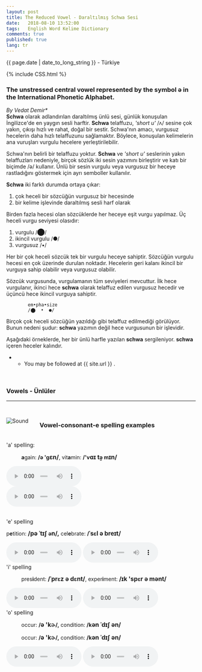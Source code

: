 ```yaml
---
layout: post
title: The Reduced Vowel - Daraltılmış Schwa Sesi 
date:   2018-08-10 13:52:00
tags:   English Word Kelime Dictionary
comments: true
published: true
lang: tr
---
```



<p class="meta">{{ page.date | date_to_long_string }} - Türkiye</p>

{% include CSS.html %}

### The unstressed central vowel represented by the symbol ə in the International Phonetic Alphabet.

_By Vedat Demir*_
<br>
<i class="fas fa-paragraph fa-2x"></i> **Schwa** olarak adlandırılan daraltılmış ünlü sesi, günlük konuşulan İngilizce'de en yaygın sesli harftir. **Schwa** telaffuzu, _'short u'_ /ʌ/ sesine çok yakın, çıkışı hızlı ve rahat, doğal bir sestir. Schwa'nın amacı, vurgusuz hecelerin daha hızlı telaffuzunu sağlamaktır. Böylece, konuşulan kelimelerin ana vuruşları vurgulu hecelere yerleştirilebilir.

Schwa'nın belirli bir telaffuzu yoktur. **Schwa** ve _'short u'_ seslerinin yakın telaffuzları nedeniyle, birçok sözlük iki sesin yazımını birleştirir ve katı bir biçimde /ə/ kullanır. Ünlü bir sesin vurgulu veya vurgusuz bir heceye rastladığını göstermek için ayrı semboller kullanılır.
	
**Schwa** iki farklı durumda ortaya çıkar:

1. çok heceli bir sözcüğün vurgusuz bir hecesinde
2. bir kelime işlevinde  daraltılmış sesli harf olarak

 Birden fazla hecesi olan sözcüklerde her heceye eşit vurgu yapılmaz. Üç heceli vurgu seviyesi olasıdır:

1. vurgulu  /⬤/
2. ikincil vurgulu /●/
3. vurgusuz /•/

Her bir çok heceli sözcük tek bir vurgulu heceye sahiptir. Sözcüğün vurgulu hecesi en çok üzerinde durulan noktadır. Hecelerin geri kalanı ikincil bir vurguya sahip olabilir veya vurgusuz olabilir. 

Sözcük vurgusunda, vurgulamanın tüm seviyeleri mevcuttur. İlk hece vurgulanır, ikinci hece **schwa** olarak telaffuz edilen vurgusuz hecedir ve üçüncü hece ikincil vurguya sahiptir.

			em•pha•size 
			/⬤  •  ●/

Birçok çok heceli sözcüğün yazıldığı gibi telaffuz edilmediği görülüyor. Bunun nedeni şudur: **schwa** yazımın değil hece vurgusunun bir işlevidir. 

Aşağıdaki örneklerde, her bir ünlü harfle yazılan **schwa** sergileniyor. **schwa** içeren heceler kalındır.


* * You may be followed at {{ site.url }} .

<br>


### Vowels - Ünlüler
***

<div class="article-container clearfix">
  <img src="{{ site.baseurl }}/images/vowels.gif" alt="Sound" class="wrap align-left">


<br>

<h3>Vowel-consonant-e spelling examples</h3>
<br>
'a' spelling:
<br>
<p style="margin-left:40px"><strong>a</strong>gain:&nbsp;<strong>/ə 'g<span style="font-size:medium">ɛn/</span></strong>, vit<strong>a</strong>min:&nbsp;<strong>/'v<span style="font-size:medium">ɑɪ</span><span style="font-size:medium">&nbsp;t̬</span>ə m<span style="font-size:medium">ɪn/</span></strong></p>

<audio controls style="width: 200px;">
  <source src="{{ site.baseurl }}/audio/again.mp3" type="audio/mpeg">
Your browser does not support the audio element.
</audio>
<br>
<audio controls style="width: 200px;">
  <source src="{{ site.baseurl }}/audio/vitamin.mp3" type="audio/mpeg">
Your browser does not support the audio element.
</audio>
</div>
<br>

<div class="article-container clearfix">

'e' spelling
<br>
<p>p<strong>e</strong>tition:&nbsp;<strong><span style="font-size:15.84px">/</span><span style="font-size:15.84px">pə ˈtɪʃ&nbsp;</span>ə<span style="font-size:15.84px">n</span><span style="font-size:15.84px">/,</span></strong> cel<strong>e</strong>brate:&nbsp;<strong>/<span style="font-size:15.84px">ˈs</span>ɛ<span style="font-size:15.84px">l ə&nbsp;breɪt/</span></strong></p>

<audio controls style="width: 200px;">
  <source src="{{ site.baseurl }}/audio/petition.mp3" type="audio/mpeg">
Your browser does not support the audio element.
</audio>
<audio controls style="width: 200px;">
  <source src="{{ site.baseurl }}/audio/celebrate.mp3" type="audio/mpeg">
Your browser does not support the audio element.
</audio>
</div>


<div class="article-container clearfix">
'i' spelling
<br>
<p style="margin-left:40px">pres<strong>i</strong>dent:&nbsp;<strong><span style="font-size:15.84px">/</span><span style="font-size:15.84px">ˈpr</span>ɛ<span style="font-size:15.84px">z ə&nbsp;d</span>ɛ<span style="font-size:15.84px">nt/</span></strong>, exper<strong>i</strong>ment:&nbsp;<strong><span style="font-size:15.84px">/</span><span style="font-size:15.84px">ɪk 'sp</span></strong><strong>ɛ<span style="font-size:15.84px">r ə&nbsp;mənt/</span></strong></p>

<audio controls style="width: 200px;">
  <source src="{{ site.baseurl }}/audio/president.mp3" type="audio/mpeg">
Your browser does not support the audio element.
</audio>
<audio controls style="width: 200px;">
  <source src="{{ site.baseurl }}/audio/experiment.mp3" type="audio/mpeg">
Your browser does not support the audio element.
</audio>
</div>

<div class="article-container clearfix">
'o' spelling
<br>
<p style="margin-left:40px">occur:&nbsp;<strong>/</strong><strong><span style="font-size:15.84px">ə 'k</span></strong><span style="font-size:medium">ɚ</span><strong>/,</strong>&nbsp;condition:&nbsp;<strong>/k<span style="font-size:15.84px">ən ˈdɪʃ&nbsp;ən/</span></strong></p>

<p style="margin-left:40px">occur:&nbsp;<strong>/</strong><strong><span style="font-size:15.84px">ə 'k</span></strong><span style="font-size:medium">ɚ</span><strong>/,</strong>&nbsp;condition:&nbsp;<strong>/k<span style="font-size:15.84px">ən ˈdɪʃ&nbsp;ən/</span></strong></p>

<audio controls style="width: 200px;">
  <source src="{{ site.baseurl }}/audio/occur.mp3" type="audio/mpeg">
Your browser does not support the audio element.
</audio>
<audio controls style="width: 200px;">
  <source src="{{ site.baseurl }}/audio/condition.mp3" type="audio/mpeg">
Your browser does not support the audio element.
</audio>
</div>

<br>

<style>
img {
 display: block;
}

img.wrap {
 max-width: 50%;
 margin: 30px 0px;
}

img.align-left {
 float: left;
 margin-right: 30px;
}

img.align-right {
 float: right;
 margin-left: 30px;
}

.clearfix:after {
  content: "";
  display: table;
  clear: both;
}
</style>
